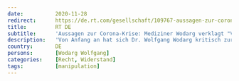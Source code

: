 ```yaml
---
date:          2020-11-28
redirect:      https://de.rt.com/gesellschaft/109767-aussagen-zur-corona-krise-mediziner-wodarg-verklagt-volksverpetzer/
title:         RT DE
subtitle:      'Aussagen zur Corona-Krise: Mediziner Wodarg verklagt "Volksverpetzer"'
description:   'Von Anfang an hat sich Dr. Wolfgang Wodarg kritisch zur sogenannten Corona-Krise geäußert. Hierfür wird er selbst von Politik und Medien kritisiert. Dabei geht es unter anderem um Aussagen zum PCR-Test. Nun geht er gerichtlich gegen Behauptungen vor, er verbreite Lügen.'
country:       DE
persons:       [Wodarg Wolfgang]
categories:    [Recht, Widerstand]
tags:          [manipulation]
---
```

